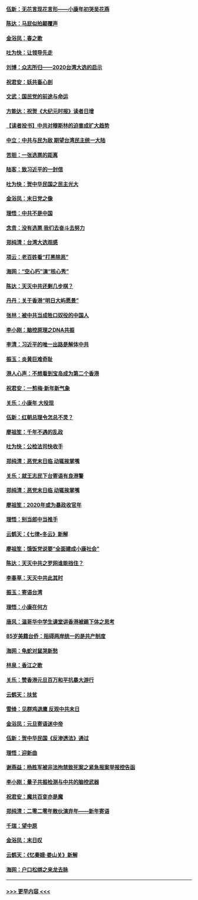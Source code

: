 #### [伍新：无花言现花言形——小康年初哭吴花燕](../pages/nsc993/n11800044.md?t=01171722) 
#### [陈达：马屁似拍颠覆声](../pages/nsc993/n11800010.md?t=01171722) 
#### [金浴凤：春之歌](../pages/nsc993/n11797687.md?t=01171722) 
#### [吐为快：让领导先走](../pages/nsc993/n11797512.md?t=01171722) 
#### [刘博：众志所归——2020台湾大选的启示](../pages/nsc993/n11796878.md?t=01171722) 
#### [祝君安：妖共畜心剖](../pages/nsc993/n11794273.md?t=01171722) 
#### [文武：国民党的前途与命运](../pages/nsc993/n11794198.md?t=01171722) 
#### [方能达：祝贺《大纪元时报》读者日增](../pages/nsc993/n11793807.md?t=01171722) 
#### [【读者投书】中共对穆斯林的迫害成扩大趋势](../pages/nsc993/n11791371.md?t=01171722) 
#### [中立：中共与民为敌 期望台湾民主统一大陆](../pages/nsc993/n11790392.md?t=01171722) 
#### [苦胆：一张选票的距离](../pages/nsc993/n11788914.md?t=01171722) 
#### [陆客：致习近平的一封信](../pages/nsc993/n11788867.md?t=01171722) 
#### [吐为快：贺中华民国之民主光大](../pages/nsc993/n11788618.md?t=01171722) 
#### [金浴凤：末日党之像](../pages/nsc993/n11787475.md?t=01171722) 
#### [理悟：中共不是中国](../pages/nsc993/n11787463.md?t=01171722) 
#### [念贲：没有选票  我们去奋斗去努力](../pages/nsc993/n11787398.md?t=01171722) 
#### [郑纯清：台湾大选观感](../pages/nsc993/n11786210.md?t=01171722) 
#### [项云：老百姓看“打黑除恶”](../pages/nsc993/n11785398.md?t=01171722) 
#### [海网：“空心朽”演“核心秀”](../pages/nsc993/n11783874.md?t=01171722) 
#### [陈达：天灭中共还剩几步棋？](../pages/nsc993/n11783719.md?t=01171722) 
#### [丹丹：关于香港“明日大屿愿景”](../pages/nsc993/n11783273.md?t=01171722) 
#### [张林：被中共当成牲口奴役的中国人](../pages/nsc993/n11782397.md?t=01171722) 
#### [李小刚：脑控原理之DNA共振](../pages/nsc993/n11780962.md?t=01171722) 
#### [李清：习近平的唯一出路是解体中共](../pages/nsc993/n11780866.md?t=01171722) 
#### [振玉：炎黄巨难奇耻](../pages/nsc993/n11779632.md?t=01171722) 
#### [港人心声：不想看到宝岛成为第二个香港](../pages/nsc993/n11778817.md?t=01171722) 
#### [祝君安：一剪梅‧新年新气象](../pages/nsc993/n11776340.md?t=01171722) 
#### [关乐：小康年 大役现](../pages/nsc993/n11774213.md?t=01171722) 
#### [伍新：红朝总理令怎总不灵？](../pages/nsc993/n11770813.md?t=01171722) 
#### [廖祖笙：千年不遇的乱政](../pages/nsc993/n11770373.md?t=01171722) 
#### [吐为快：公检法司快收手](../pages/nsc993/n11770359.md?t=01171722) 
#### [郑纯清：恶党末日临 动辄挨掌嘴](../pages/nsc993/n11769912.md?t=01171722) 
#### [关乐：就王志民下台寄语有良港警](../pages/nsc993/n11769903.md?t=01171722) 
#### [郑纯清：恶党末日临 动辄挨掌嘴](../pages/nsc993/n11769356.md?t=01171722) 
#### [廖祖笙：2020年或为暴政收官年](../pages/nsc993/n11768216.md?t=01171722) 
#### [理悟：别当郎中当推手](../pages/nsc993/n11768243.md?t=01171722) 
#### [云鹤天：《七律▪冬云》新解](../pages/nsc993/n11768204.md?t=01171722) 
#### [廖祖笙：饿饭党说要“全面建成小康社会”](../pages/nsc993/n11767482.md?t=01171722) 
#### [陈达：天灭中共之罗网谁能挡住？](../pages/nsc993/n11767465.md?t=01171722) 
#### [李春草：天灭中共此其时](../pages/nsc993/n11767452.md?t=01171722) 
#### [振玉：寄语台湾](../pages/nsc993/n11767432.md?t=01171722) 
#### [理悟：小康在何方](../pages/nsc993/n11767394.md?t=01171722) 
#### [唐风：温哥华中学生课堂讲香港被踢下体之思考](../pages/nsc993/n11766848.md?t=01171722) 
#### [85岁美籍台侨：阻碍两岸统一的是共产制度](../pages/nsc993/n11765043.md?t=01171722) 
#### [海网：龟蛇对鼠哭新愁](../pages/nsc993/n11764895.md?t=01171722) 
#### [林泉：香江之歌](../pages/nsc993/n11764415.md?t=01171722) 
#### [关乐：赞香港元旦百万和平抗暴大游行](../pages/nsc993/n11764382.md?t=01171722) 
#### [云鹤天：扶贫](../pages/nsc993/n11764245.md?t=01171722) 
#### [雪绮：见群鸡退鹰  反观中共末日](../pages/nsc993/n11762112.md?t=01171722) 
#### [金浴凤：元旦寄语迷中帝](../pages/nsc993/n11761788.md?t=01171722) 
#### [伍新：贺中华民国《反渗透法》通过](../pages/nsc993/n11761994.md?t=01171722) 
#### [理悟：迎新曲](../pages/nsc993/n11761152.md?t=01171722) 
#### [谢燕益：杨胜军被非法拘禁致死案之紧急报案举报控告函](../pages/nsc993/n11756134.md?t=01171722) 
#### [李小刚：量子共振检测与中共的脑控武器](../pages/nsc993/n11754518.md?t=01171722) 
#### [祝君安：魔共百变亦是魔](../pages/nsc993/n11754469.md?t=01171722) 
#### [郑纯清：二零二零年散伙演弃年——新年寄语](../pages/nsc993/n11754195.md?t=01171722) 
#### [千瑞：望中原](../pages/nsc993/n11754159.md?t=01171722) 
#### [金浴凤：末日叹](../pages/nsc993/n11752359.md?t=01171722) 
#### [云鹤天：《忆秦娥‧娄山关》新解](../pages/nsc993/n11752348.md?t=01171722) 
#### [海网：户口松绑之来龙去脉](../pages/nsc993/n11752328.md?t=01171722) 

----
#### [ >>> 更早内容 <<< ](../indexes/nsc993-earlier.md)
